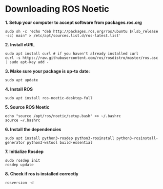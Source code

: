 ﻿
# Downloading ROS Noetic

**1. **Setup your computer to accept software from packages.ros.org****

 ```
 sudo sh -c 'echo "deb http://packages.ros.org/ros/ubuntu $(lsb_release -sc) main" > /etc/apt/sources.list.d/ros-latest.list'
 ```

**2. **Install cURL****

```
sudo apt install curl # if you haven't already installed curl 
curl -s https://raw.githubusercontent.com/ros/rosdistro/master/ros.asc | sudo apt-key add -
```

**3. Make sure your package is up-to date:**

```
sudo apt update
```

**4. Install ROS**

```
sudo apt install ros-noetic-desktop-full
```

**5. Source ROS Noetic**

```
echo "source /opt/ros/noetic/setup.bash" >> ~/.bashrc
source ~/.bashrc
```

**6. Install the dependencies**

```
sudo apt install python3-rosdep python3-rosinstall python3-rosinstall-generator python3-wstool build-essential
```

**7. Initialize Rosdep**

```
sudo rosdep init
rosdep update
```

**8. Check if ros is installed correctly**

```
rosversion -d
```


